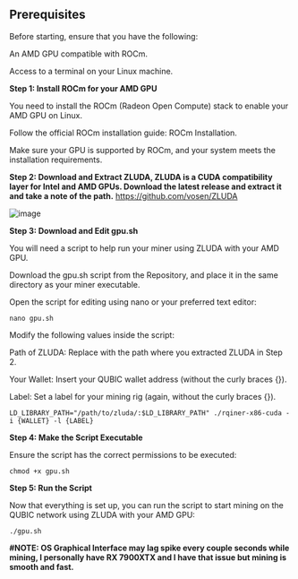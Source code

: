 ## **Prerequisites**

Before starting, ensure that you have the following:
  
An AMD GPU compatible with ROCm.
  
Access to a terminal on your Linux machine.

  
**Step 1: Install ROCm for your AMD GPU**

  You need to install the ROCm (Radeon Open Compute) stack to enable your AMD GPU on Linux.
  
  Follow the official ROCm installation guide: ROCm Installation.
  
  Make sure your GPU is supported by ROCm, and your system meets the installation requirements.


**Step 2: Download and Extract ZLUDA, ZLUDA is a CUDA compatibility layer for Intel and AMD GPUs. Download the latest release and extract it and take a note of the path.** https://github.com/vosen/ZLUDA

  ![image](https://github.com/user-attachments/assets/cbf666f7-c862-45d1-9b23-fef093deb076)


**Step 3: Download and Edit gpu.sh**

  You will need a script to help run your miner using ZLUDA with your AMD GPU.

  Download the gpu.sh script from the Repository, and place it in the same directory as your miner executable.

  Open the script for editing using nano or your preferred text editor:

    nano gpu.sh

  Modify the following values inside the script:

  Path of ZLUDA: Replace with the path where you extracted ZLUDA in Step 2.
  
  Your Wallet: Insert your QUBIC wallet address (without the curly braces {}).
  
  Label: Set a label for your mining rig (again, without the curly braces {}).

    LD_LIBRARY_PATH="/path/to/zluda/:$LD_LIBRARY_PATH" ./rqiner-x86-cuda -i {WALLET} -l {LABEL}


**Step 4: Make the Script Executable**

  Ensure the script has the correct permissions to be executed:

    chmod +x gpu.sh


**Step 5: Run the Script**

  Now that everything is set up, you can run the script to start mining on the QUBIC network using ZLUDA with your AMD GPU:

    ./gpu.sh



**#NOTE: OS Graphical Interface may lag spike every couple seconds while mining, I personally have RX 7900XTX and I have that issue but mining is smooth and fast.**










